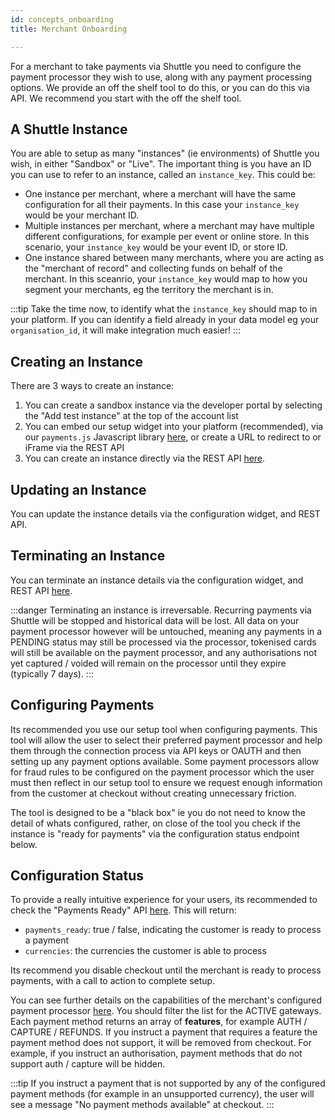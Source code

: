 ```yaml
---
id: concepts_onboarding
title: Merchant Onboarding

---
```


For a merchant to take payments via Shuttle you need to configure the payment processor they wish to use, along with any payment processing options. We provide an off the shelf tool to do this, or you can do this via API. We recommend you start with the off the shelf tool.


## A Shuttle Instance

You are able to setup as many "instances" (ie environments) of Shuttle you wish, in either "Sandbox" or "Live". The important thing is you have an ID you can use to refer to an instance, called an `instance_key`. This could be:

* One instance per merchant, where a merchant will have the same configuration for all their payments. In this case your `instance_key` would be your merchant ID.
* Multiple instances per merchant, where a merchant may have multiple different configurations, for example per event or online store. In this scenario, your `instance_key` would be your event ID, or store ID.
* One instance shared between many merchants, where you are acting as the "merchant of record" and collecting funds on behalf of the merchant. In this sceanrio, your `instance_key` would map to how you segment your merchants, eg the territory the merchant is in. 

:::tip
Take the time now, to identify what the `instance_key` should map to in your platform. If you can identify a field already in your data model eg your `organisation_id`, it will make integration much easier!
:::

## Creating an Instance

There are 3 ways to create an instance:

1. You can create a sandbox instance via the developer portal by selecting the "Add test instance" at the top of the account list
2. You can embed our setup widget into your platform (recommended), via our `payments.js` Javascript library [here](https://api.shuttleglobal.com/?version=latest#7027a5f1-8ae3-46fe-80e6-8d206a62dad1), or create a URL to redirect to or iFrame via the REST API
3. You can create an instance directly via the REST API [here](https://api.shuttleglobal.com/?version=latest#28be67c6-fbf7-4459-b41c-0fdd58947589).

## Updating an Instance

You can update the instance details via the configuration widget, and REST API.

## Terminating an Instance

You can terminate an instance details via the configuration widget, and REST API [here](https://api.shuttleglobal.com/?version=latest#cbba376d-d752-419c-8720-dd4bb6b05e5a). 

:::danger
Terminating an instance is irreversable. Recurring payments via Shuttle will be stopped and historical data will be lost. All data on your payment processor however will be untouched, meaning any payments in a PENDING status may still be processed via the processor, tokenised cards will still be available on the payment processor, and any authorisations not yet captured / voided will remain on the processor until they expire (typically 7 days).
:::


## Configuring Payments 

Its recommended you use our setup tool when configuring payments. This tool will allow the user to select their preferred payment processor and help them through the connection process via API keys or OAUTH and then setting up any payment options available. Some payment processors allow for fraud rules to be configured on the payment processor which the user must then reflect in our setup tool to ensure we request enough information from the customer at checkout without creating unnecessary friction.

The tool is designed to be a "black box" ie you do not need to know the detail of whats configured, rather, on close of the tool you check if the instance is "ready for payments" via the configuration status endpoint below.


## Configuration Status

To provide a really intuitive experience for your users, its recommended to check the "Payments Ready" API [here](https://api.shuttleglobal.com/?version=latest#58a5574f-47c9-4231-9726-d35d01d855e1). This will return:

* `payments_ready`: true / false, indicating the customer is ready to process a payment  
* `currencies`: the currencies the customer is able to process 

Its recommend you disable checkout until the merchant is ready to process payments, with a call to action to complete setup.

You can see further details on the capabilities of the merchant's configured payment processor [here](https://api.shuttleglobal.com/?version=latest#f2cac25c-faec-42f0-a54e-5eb8d01c6817). You should filter the list for the ACTIVE gateways. Each payment method returns an array of **features**, for example AUTH / CAPTURE / REFUNDS. If you instruct a payment that requires a feature the payment method does not support, it will be removed from checkout. For example, if you instruct an authorisation, payment methods that do not support auth / capture will be hidden.

:::tip
If you instruct a payment that is not supported by any of the configured payment methods (for example in an unsupported currency), the user will see a message "No payment methods available" at checkout.
:::

<!--
## TODO

Add create instance URL to the api docs 
-->